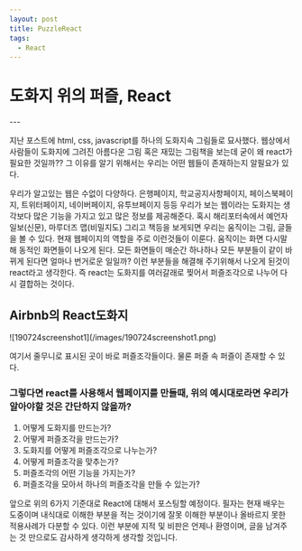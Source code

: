 ```yaml
---
layout: post
title: PuzzleReact
tags:
  - React
---
```

<h1>도화지 위의 퍼즐, React</h1>
---

 지난 포스트에 html, css, javascript를 하나의 도화지속 그림들로 묘사했다. 웹상에서 사람들이 도화지에 그려진 아름다운 그림 혹은 재밌는 그림책을 보는데 굳이 왜 react가 필요한 것일까?? 그 이유를 알기 위해서는 우리는 어떤 웹들이 존재하는지 알필요가 있다. 

 우리가 알고있는 웹은 수없이 다양하다. 은행페이지, 학교공지사항페이지, 페이스북페이지, 트위터페이지, 네이버페이지, 유투브페이지 등등 우리가 보는 웹이라는 도화지는 생각보다 많은 기능을 가지고 있고 많은 정보를 제공해준다. 혹시 해리포터속에서 예언자일보(신문), 마루더즈 맵(비밀지도) 그리고 책등을 보게되면 우리는 움직이는 그림, 글들을 볼 수 있다. 현재 웹페이지의 역할을 주로 이런것들이 이룬다. 움직이는 화면 다시말해 동적인 화면들이 나오게 된다. 모든 화면들이 매순간 하나하나 모든 부분들이 같이 바뀌게 된다면 얼마나 번거로운 일일까? 이런 부분들을 해결해 주기위해서 나오게 된것이 react라고 생각한다. 즉 react는 도화지를 여러갈래로 찢어서 퍼즐조각으로 나누어 다시 결합하는 것이다.

<h2>Airbnb의 React도화지</h2>
![190724screenshot1](/images/190724screenshot1.png)

여기서 줄무니로 표시된 곳이 바로 퍼즐조각들이다. 물론 퍼즐 속 퍼즐이 존재할 수 있다.

<h3>그렇다면 react를 사용해서 웹페이지를 만들때, 위의 예시대로라면 우리가 알아야할 것은 간단하지 않을까?</h3
  >

1. 어떻게 도화지를 만드는가?
2. 어떻게 퍼즐조각을 만드는가?
3. 도화지를 어떻게 퍼즐조각으로 나누는가?
4. 어떻게 퍼즐조각을 맞추는가?
5. 퍼즐조각의 어떤 기능을 가지는가?
6. 퍼즐조각을 모아서 하나의 퍼즐조각을 만들 수 있는가?

앞으로 위의 6가지 기준대로 React에 대해서 포스팅할 예정이다. 필자는 현재 배우는 도중이며 내식대로 이해한 부분을 적는 것이기에 잘못 이해한 부분이나 올바르지 못한 적용사례가 다분할 수 있다. 이런 부분에 지적 및 비판은 언제나 환영이며, 글을 남겨주는 것 만으로도 감사하게 생각하게 생각할 것입니다.
